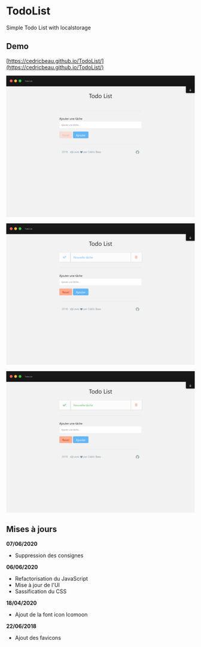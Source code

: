 # TodoList

Simple Todo List with localstorage

## Demo

[https://cedricbeau.github.io/TodoList/](https://cedricbeau.github.io/TodoList/)

![Capture d'écran de TodoList]( https://github.com/cedricbeau/TodoList/blob/master/todo-01.png "Capture d'écran de TodoList")

![Capture d'écran de TodoList]( https://github.com/cedricbeau/TodoList/blob/master/todo-02.png "Capture d'écran de TodoList")

![Capture d'écran de TodoList]( https://github.com/cedricbeau/TodoList/blob/master/todo-03.png "Capture d'écran de TodoList")

## Mises à jours

**07/06/2020**

* Suppression des consignes

**06/06/2020**

* Refactorisation du JavaScript
* Mise à jour de l'UI
* Sassification du CSS

**18/04/2020**

* Ajout de la font icon Icomoon

**22/06/2018**

* Ajout des favicons


